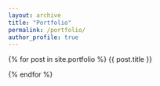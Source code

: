 ```yaml
---
layout: archive
title: "Portfolio"
permalink: /portfolio/
author_profile: true
---
```




{% for post in site.portfolio %}
  {{ post.title }}
  
{% endfor %}
